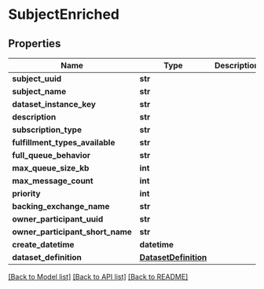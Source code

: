 # SubjectEnriched

## Properties
Name | Type | Description | Notes
------------ | ------------- | ------------- | -------------
**subject_uuid** | **str** |  | [optional] 
**subject_name** | **str** |  | [optional] 
**dataset_instance_key** | **str** |  | [optional] 
**description** | **str** |  | [optional] 
**subscription_type** | **str** |  | [optional] 
**fulfillment_types_available** | **str** |  | [optional] 
**full_queue_behavior** | **str** |  | [optional] 
**max_queue_size_kb** | **int** |  | [optional] 
**max_message_count** | **int** |  | [optional] 
**priority** | **int** |  | [optional] 
**backing_exchange_name** | **str** |  | [optional] 
**owner_participant_uuid** | **str** |  | [optional] 
**owner_participant_short_name** | **str** |  | [optional] 
**create_datetime** | **datetime** |  | [optional] 
**dataset_definition** | [**DatasetDefinition**](DatasetDefinition.md) |  | [optional] 

[[Back to Model list]](../README.md#documentation-for-models) [[Back to API list]](../README.md#documentation-for-api-endpoints) [[Back to README]](../README.md)

